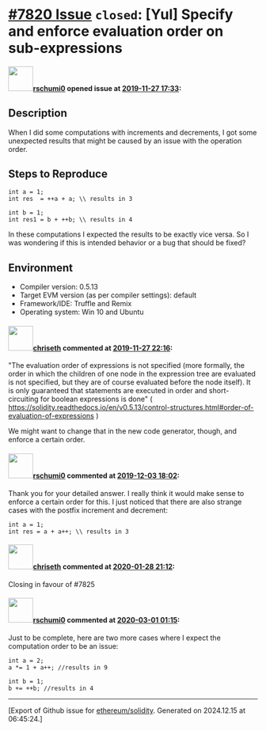 # [\#7820 Issue](https://github.com/ethereum/solidity/issues/7820) `closed`: [Yul] Specify and enforce evaluation order on sub-expressions

#### <img src="https://avatars.githubusercontent.com/u/58267968?v=4" width="50">[rschumi0](https://github.com/rschumi0) opened issue at [2019-11-27 17:33](https://github.com/ethereum/solidity/issues/7820):

## Description

When I did some computations with increments and decrements, I got some unexpected results that might be caused by an issue with the operation order.

## Steps to Reproduce

```
int a = 1; 
int res  = ++a + a; \\ results in 3 

int b = 1;
int res1 = b + ++b; \\ results in 4
```

In these computations I expected the results to be exactly vice versa. 
So I was wondering if this is intended behavior or a bug that should be fixed?

## Environment

- Compiler version: 0.5.13
- Target EVM version (as per compiler settings): default
- Framework/IDE: Truffle and Remix
- Operating system: Win 10 and Ubuntu

#### <img src="https://avatars.githubusercontent.com/u/9073706?v=4" width="50">[chriseth](https://github.com/chriseth) commented at [2019-11-27 22:16](https://github.com/ethereum/solidity/issues/7820#issuecomment-559269177):

"The evaluation order of expressions is not specified (more formally, the order in which the children of one node in the expression tree are evaluated is not specified, but they are of course evaluated before the node itself). It is only guaranteed that statements are executed in order and short-circuiting for boolean expressions is done" ( https://solidity.readthedocs.io/en/v0.5.13/control-structures.html#order-of-evaluation-of-expressions )

We might want to change that in the new code generator, though, and enforce a certain order.

#### <img src="https://avatars.githubusercontent.com/u/58267968?v=4" width="50">[rschumi0](https://github.com/rschumi0) commented at [2019-12-03 18:02](https://github.com/ethereum/solidity/issues/7820#issuecomment-561285759):

Thank you for your detailed answer. I really think it would make sense to enforce a certain order for this. 
I just noticed that there are also strange cases with the postfix increment and decrement:
```
int a = 1;
int res = a + a++; \\ results in 3
```

#### <img src="https://avatars.githubusercontent.com/u/9073706?v=4" width="50">[chriseth](https://github.com/chriseth) commented at [2020-01-28 21:12](https://github.com/ethereum/solidity/issues/7820#issuecomment-579458093):

Closing in favour of #7825

#### <img src="https://avatars.githubusercontent.com/u/58267968?v=4" width="50">[rschumi0](https://github.com/rschumi0) commented at [2020-03-01 01:15](https://github.com/ethereum/solidity/issues/7820#issuecomment-593025802):

Just to be complete, here are two more cases where I expect the computation order to be an issue:
```
int a = 2;
a *= 1 + a++; //results in 9

int b = 1;
b += ++b; //results in 4
```


-------------------------------------------------------------------------------



[Export of Github issue for [ethereum/solidity](https://github.com/ethereum/solidity). Generated on 2024.12.15 at 06:45:24.]
